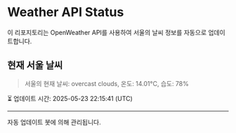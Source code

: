 
# Weather API Status

이 리포지토리는 OpenWeather API를 사용하여 서울의 날씨 정보를 자동으로 업데이트합니다.

## 현재 서울 날씨
> 서울의 현재 날씨: overcast clouds, 온도: 14.01°C, 습도: 78%

⏳ 업데이트 시간: 2025-05-23 22:15:41 (UTC)

---
자동 업데이트 봇에 의해 관리됩니다.
